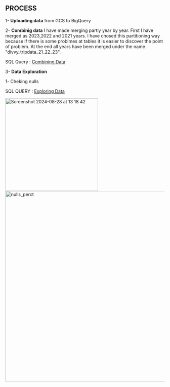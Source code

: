## PROCESS

1- **Uploading data** from GCS to BigQuery
   
2- **Combinig data**
 I have made merging partly year by year. First I have merged as 2023,2022 and 2021 years.
 I have chosed this partitioning way because if there is some problmes at tables it is easier
 to discover the point of problem.
 At the end all years have been merged under the name "divvy_tripdata_21_22_23".

   SQL Query : [Combining Data ](https://github.com/berivanyavuz/Cyclist_Bike_Share_Case_Study/blob/main/Combining%20Data.sql)

3- **Data Exploration**

 1- Cheking nulls

   SQL QUERY : [Exploring Data](https://github.com/berivanyavuz/Cyclist_Bike_Share_Case_Study/blob/main/Exploring%20Data.sql)
  
   <img width="293" alt="Screenshot 2024-08-28 at 13 18 42" src="https://github.com/user-attachments/assets/d0684c5a-627a-4ee3-874a-6364fca2426d">
   
<img width="603" alt="nulls_perct" src="https://github.com/user-attachments/assets/e6fcecb3-f908-4c86-b52b-33e5c5b2b8f4">

